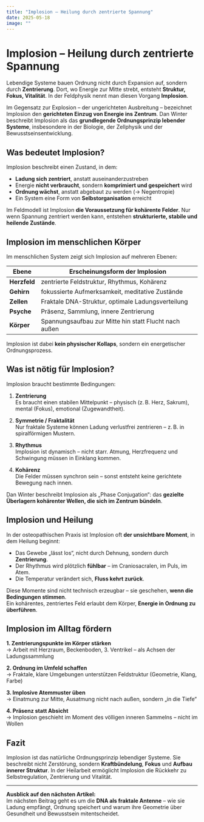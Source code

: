 ```yaml
---
title: "Implosion – Heilung durch zentrierte Spannung"
date: 2025-05-18
image: ""
---
```


# Implosion – Heilung durch zentrierte Spannung

Lebendige Systeme bauen Ordnung nicht durch Expansion auf, sondern durch **Zentrierung**. Dort, wo Energie zur Mitte strebt, entsteht **Struktur, Fokus, Vitalität**. In der Feldphysik nennt man diesen Vorgang **Implosion**.

Im Gegensatz zur Explosion – der ungerichteten Ausbreitung – bezeichnet Implosion den **gerichteten Einzug von Energie ins Zentrum**. Dan Winter beschreibt Implosion als das **grundlegende Ordnungsprinzip lebender Systeme**, insbesondere in der Biologie, der Zellphysik und der Bewusstseinsentwicklung.

## Was bedeutet Implosion?

Implosion beschreibt einen Zustand, in dem:

- **Ladung sich zentriert**, anstatt auseinanderzustreben
- Energie **nicht verbraucht**, sondern **komprimiert und gespeichert** wird
- **Ordnung wächst**, anstatt abgebaut zu werden (→ Negentropie)
- Ein System eine Form von **Selbstorganisation** erreicht

Im Feldmodell ist Implosion **die Voraussetzung für kohärente Felder**. Nur wenn Spannung zentriert werden kann, entstehen **strukturierte, stabile und heilende Zustände**.

## Implosion im menschlichen Körper

Im menschlichen System zeigt sich Implosion auf mehreren Ebenen:

| Ebene | Erscheinungsform der Implosion |
|-------|-------------------------------|
| **Herzfeld** | zentrierte Feldstruktur, Rhythmus, Kohärenz |
| **Gehirn** | fokussierte Aufmerksamkeit, meditative Zustände |
| **Zellen** | Fraktale DNA-Struktur, optimale Ladungsverteilung |
| **Psyche** | Präsenz, Sammlung, innere Zentrierung |
| **Körper** | Spannungsaufbau zur Mitte hin statt Flucht nach außen |

Implosion ist dabei **kein physischer Kollaps**, sondern ein energetischer Ordnungsprozess.

## Was ist nötig für Implosion?

Implosion braucht bestimmte Bedingungen:

1. **Zentrierung**  
   Es braucht einen stabilen Mittelpunkt – physisch (z. B. Herz, Sakrum), mental (Fokus), emotional (Zugewandtheit).

2. **Symmetrie / Fraktalität**  
   Nur fraktale Systeme können Ladung verlustfrei zentrieren – z. B. in spiralförmigen Mustern.

3. **Rhythmus**  
   Implosion ist dynamisch – nicht starr. Atmung, Herzfrequenz und Schwingung müssen in Einklang kommen.

4. **Kohärenz**  
   Die Felder müssen synchron sein – sonst entsteht keine gerichtete Bewegung nach innen.

Dan Winter beschreibt Implosion als „Phase Conjugation“: das **gezielte Überlagern kohärenter Wellen, die sich im Zentrum bündeln**.

## Implosion und Heilung

In der osteopathischen Praxis ist Implosion oft **der unsichtbare Moment**, in dem Heilung beginnt:

- Das Gewebe „lässt los“, nicht durch Dehnung, sondern durch **Zentrierung**.
- Der Rhythmus wird plötzlich **fühlbar** – im Craniosacralen, im Puls, im Atem.
- Die Temperatur verändert sich, **Fluss kehrt zurück**.

Diese Momente sind nicht technisch erzeugbar – sie geschehen, **wenn die Bedingungen stimmen**.  
Ein kohärentes, zentriertes Feld erlaubt dem Körper, **Energie in Ordnung zu überführen**.

## Implosion im Alltag fördern

**1. Zentrierungspunkte im Körper stärken**  
→ Arbeit mit Herzraum, Beckenboden, 3. Ventrikel – als Achsen der Ladungssammlung

**2. Ordnung im Umfeld schaffen**  
→ Fraktale, klare Umgebungen unterstützen Feldstruktur (Geometrie, Klang, Farbe)

**3. Implosive Atemmuster üben**  
→ Einatmung zur Mitte, Ausatmung nicht nach außen, sondern „in die Tiefe“

**4. Präsenz statt Absicht**  
→ Implosion geschieht im Moment des völligen inneren Sammelns – nicht im Wollen

## Fazit

Implosion ist das natürliche Ordnungsprinzip lebendiger Systeme. Sie beschreibt nicht Zerstörung, sondern **Kraftbündelung**, **Fokus** und **Aufbau innerer Struktur**. In der Heilarbeit ermöglicht Implosion die Rückkehr zu Selbstregulation, Zentrierung und Vitalität.

---

**Ausblick auf den nächsten Artikel:**  
Im nächsten Beitrag geht es um die **DNA als fraktale Antenne** – wie sie Ladung empfängt, Ordnung speichert und warum ihre Geometrie über Gesundheit und Bewusstsein mitentscheidet.
